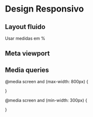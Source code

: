 # Design Responsivo

## Layout fluido

Usar medidas em %

## Meta viewport

<meta name="viewport" content="width=device-width, initial-scale=1">

## Media queries

@media screen and (max-width: 800px) {

}

@media screen and (min-width: 300px) {

}
